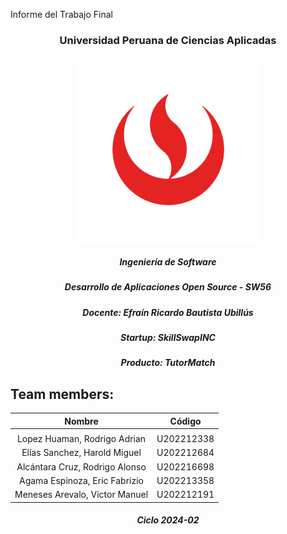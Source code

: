 Informe del Trabajo Final </h1>
<h3 style="text-align: center;"> Universidad Peruana de Ciencias Aplicadas </h3>

<img src= Images/UPC_logo_transparente.png
style="display: block; 
margin-left:auto; 
margin-right: auto; 
width=50%"/>

<h5 style="text-align: center"> Ingeniería de Software </h5>

<h5 style="text-align: center"> Desarrollo de Aplicaciones Open Source - SW56 </h5>

<h5 style="text-align: center"> Docente: Efraín Ricardo Bautista Ubillús </h5>

<h5 style="text-align: center"> Startup: SkillSwapINC </h5>

<h5 style="text-align: center"> Producto: TutorMatch </h5>

## Team members:
| Nombre |Código|
|:-------:|:----------:|
|||
|Lopez Huaman, Rodrigo Adrian|U202212338|
|Elías Sanchez, Harold Miguel|U202212684|
|Alcántara Cruz, Rodrigo Alonso|U202216698|
|Agama Espinoza, Eric Fabrizio|U202213358|
|Meneses Arevalo, Victor Manuel|U202212191|


<h5 style="text-align: center"> Ciclo 2024-02 </h5>
